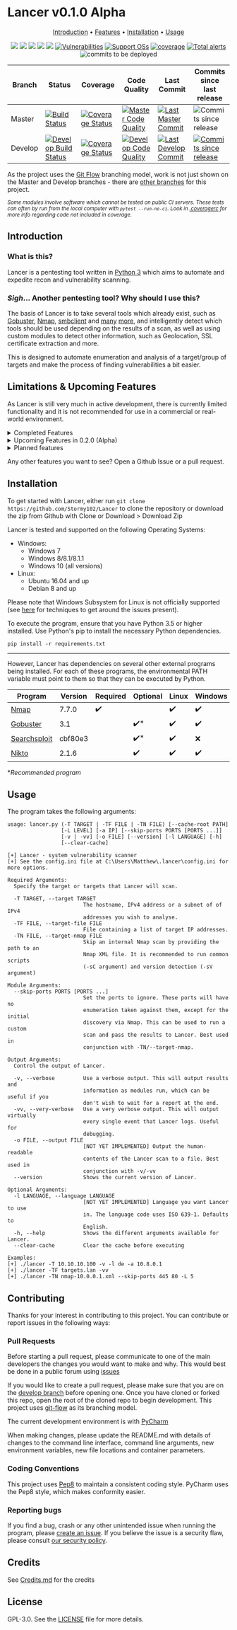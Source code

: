 # Lancer v0.1.0 Alpha

<p align="center">
  <a href="#introduction">Introduction</a> •
  <a href="#limitations--upcoming-features">Features</a> •
  <a href="#installation">Installation</a> •
  <a href="#usage">Usage</a>
</p>

<p align="center">
    <a href="LICENCE" alt="Licence">
        <img src="https://img.shields.io/github/license/Stormy102/Lancer?style=flat-square" /></a>
    <a href="#backers" alt="Releases">
        <img src="https://img.shields.io/github/v/release/Stormy102/Lancer?include_prereleases&style=flat-square&color=blue" /></a>
    <a href="https://github.com/Stormy102/Lancer/issues" alt="Issues">
        <img src="https://img.shields.io/github/issues/Stormy102/Lancer?style=flat-square" /></a>
    <a href="https://github.com/Stormy102/Lancer/releases" alt="Downloads">
        <img src="https://img.shields.io/github/downloads/Stormy102/Lancer/total?style=flat-square" /></a>
    <a href="https://github.com/Stormy102/Lancer/pulse" alt="Maintenance">
        <img src="https://img.shields.io/maintenance/yes/2019?style=flat-square" /></a>
    <a href="https://snyk.io/test/github/Stormy102/Lancer?targetFile=requirements.txt" alt="Vulnerabilities">
        <img src="https://img.shields.io/snyk/vulnerabilities/github/Stormy102/Lancer/requirements.txt?style=flat-square" alt="Vulnerabilities"></a>
    <a href="#installation" alt="Supported OSs">
        <img src="https://img.shields.io/badge/Supported%20OSs-Windows%207+%20%7C%20Ubuntu/Debian-purple.svg?style=flat-square"
            alt="Support OSs"></a>
    <a href="#installation">
        <!--- See for dropping Python 3.5 support https://devguide.python.org/#status-of-python-branches -->
        <img src="https://img.shields.io/badge/python-3.5+-yellow.svg?style=flat-square"
            alt="coverage"></a>
    <a href="https://www.python.org/dev/peps/pep-0008/" alt="Pep8 style">
        <img src="https://img.shields.io/badge/code%20style-pep8-darkred?style=flat-square"
            alt="Total alerts"/></a>
    <a>
        <img src="https://img.shields.io/github/languages/code-size/Stormy102/Lancer?style=flat-square"
            alt="commits to be deployed"></a>
</p>

|Branch | Status                                                                                                                                                 | Coverage                                                                                                                                                            | Code Quality                                                                                                                                                   | Last Commit                                                                                                                                                       |Commits since last release                                                                                                                                                                                             |
|-------|--------------------------------------------------------------------------------------------------------------------------------------------------------|---------------------------------------------------------------------------------------------------------------------------------------------------------------------|----------------------------------------------------------------------------------------------------------------------------------------------------------------|-------------------------------------------------------------------------------------------------------------------------------------------------------------------|-----------------------------------------------------------------------------------------------------------------------------------------------------------------------------------------------------------------------|
|Master |[![Build Status](https://img.shields.io/travis/com/Stormy102/Lancer?style=flat-square)](https://travis-ci.com/Stormy102/Lancer/branches)                |[![Coverage Status](https://img.shields.io/coveralls/github/Stormy102/Lancer?style=flat-square)](https://coveralls.io/github/Stormy102/Lancer)                       |[![Master Code Quality](https://codebeat.co/badges/08113589-61c1-418c-8f2e-bffcc5562425)](https://codebeat.co/projects/github-com-stormy102-lancer-master)      |[![Last Master Commit](https://img.shields.io/github/last-commit/Stormy102/Lancer?style=flat-square)](https://github.com/Stormy102/Lancer/commits/master)          |![Commits since release](https://img.shields.io/github/commits-since/Stormy102/Lancer/master?label=Commits%20since%20last%20release&style=flat-square)                                                                 |
|Develop|[![Develop Build Status](https://img.shields.io/travis/com/Stormy102/Lancer/develop?style=flat-square)](https://travis-ci.com/Stormy102/Lancer/branches)|[![Coverage Status](https://img.shields.io/coveralls/github/Stormy102/Lancer/develop?style=flat-square)](https://coveralls.io/github/Stormy102/Lancer?branch=develop)|[![Develop Code Quality](https://codebeat.co/badges/10ed4785-93e2-47ad-8504-827f22c74aa1.svg)](https://codebeat.co/projects/github-com-stormy102-lancer-develop)|[![Last Develop Commit](https://img.shields.io/github/last-commit/Stormy102/Lancer/develop?style=flat-square)](https://github.com/Stormy102/Lancer/commits/develop)|[![Commits since release](https://img.shields.io/github/commits-since/Stormy102/Lancer/develop?label=Commits%20since%20last%20release&style=flat-square)](https://github.com/Stormy102/Lancer/compare/master...develop)|

As the project uses the [Git Flow](https://nvie.com/posts/a-successful-git-branching-model/) branching model, work is not just shown on the Master and Develop branches - there are [other branches](https://github.com/Stormy102/Lancer/branches) for this project.  

<sub><i>Some modules involve software which cannot be tested on public CI servers. These tests can often by run from the local computer with `pytest --run-no-ci`. Look in [.coveragerc](.coveragerc) for more info regarding code not included in coverage.</i></sub>

## Introduction

### What is this?

Lancer is a pentesting tool written in [Python 3](https://www.python.org/) which aims to automate and expedite recon and vulnerability scanning.

### *Sigh*... Another pentesting tool? Why should I use this?

The basis of Lancer is to take several tools which already exist, such as [Gobuster](https://github.com/OJ/gobuster/), [Nmap](https://github.com/nmap/nmap), [smbclient](https://www.samba.org/samba/docs/current/man-html/smbclient.1.html) and [many](https://github.com/portcullislabs/enum4linux) [more](https://github.com/sullo/nikto), and intelligently detect which tools should be used depending on the results of a scan, as well as using custom modules to detect other information, such as Geolocation, SSL certificate extraction and more.

This is designed to automate enumeration and analysis of a target/group of targets and make the process of finding vulnerabilities a bit easier.

## Limitations & Upcoming Features

As Lancer is still very much in active development, there is currently limited functionality and it is not recommended for use in a commercial or real-world environment.

<details>
    <summary>Completed Features</summary>

* [X] HTTPS support - certificate extraction, normal HTTP services scanning and enumeration _Added in 0.1.0_
* [X] Multiple targets from file support _Added in 0.1.0_
* [X] Convert domain name to IP _Added in 0.1.0_
* [X] IPv4/IPv6 subnet support - `./lancer -T 192.168.0.0/24` _Added in 0.1.0_
* [X] HTTP Service Headers _Added in 0.1.0_
* [X] Get Host Name Module _Added in 0.1.0_
* [X] HTTP method options module _Added in 0.1.0_
* [X] Page Links Module _Added in 0.1.0_
* [X] Output results via JSON to `~/.lancer/cache/[SCAN TIME]/loot.json` _Added in 0.1.0_
* [X] Disable modules from `config.ini` _Added in 0.1.0_
* [X] Output results via terminal console _Added in 0.1.0_
* [X] Write verbose info to log file - outputs info with `-v` and debug with `-vv` _Added for 0.1.0_
* [X] Clear cache command line option - `--clear-cache` _Added in 0.1.0_
* [X] Improved modularity by shifting to an OOP module approach _Added in 0.1.0_
* [X] Specify ports to skip scanning _Added in 0.1.0_
* [X] Event-driven system instead of single port scan loop _Added in 0.1.0_
* [X] Configuration file (.ini) for persistent configuration _Added in 0.0.2_
* [X] FTP scanning/downloading files < 50mb _Added in 0.0.2_
* [X] Nikto support _Added in 0.0.2_
* [X] Nmap scanning _Added in 0.0.1_
* [X] Gobuster enumeration _Added in 0.0.1_
* [X] Searchsploit Nmap results _Added in 0.0.1_

</details>

<details>
    <summary>Upcoming Features in 0.2.0 (Alpha)</summary> 

* [ ] Multi-threading - run all components at the same time, with progress indicator `[!] 3/7 scans complete... /` _Planned for 0.2.0_
* [ ] Split into blind and targeted modules - blind modules require only a hostname/IP and port, while targeted modules can execute after the blind modules using information potentially harvested from blind modules _Planned for 0.2.0_
* [ ] Configure intrusiveness level with `-L`/`--level` _Planned for 0.2.0_
* [ ] Change cache root with `--cache-root` _Planned for 0.2.0_
* [ ] IPv6 support _Planned for 0.2.0_
* [ ] Page Links Module use recursion to iterate every available internal link _Planned for 0.2.0_
* [ ] Generate HTML report _Planned for 0.2.0_
* [ ] Auto-updater from Github _Planned for 0.2.0_
* [ ] Specify custom warning cache size _Planned for 0.2.0_
* [ ] HTTP Options brute forcing _Planned for 0.2.0_
* [ ] Specify custom download size for FTP Anonymous Download _Planned for 0.2.0_
* [ ] Modules use hostname and/or IP address correctly _Planned for 0.2.0_
* [ ] Quiet Nmap scan using -sS _Planned for 0.2.0_
* [ ] Option for Nmap UDP _Planned for 0.2.0_
* [ ] Option for full Nmap port scan _Planned for 0.2.0_
* [X] MS08-067 vulnerability scan _Planned for 0.2.0_
* [X] MS17-010 vulnerability scan _Planned for 0.2.0_
* [ ] BlueKeep vulnerability scan _Planned for 0.2.0_
* [ ] [SSL version detection/vulnerabilities](https://pypi.org/project/sslscan/) _Planned for 0.2.0_
* [ ] SMB Null Session module _Planned for 0.2.0_
* [ ] SMB Shares module _Planned for 0.2.0_
* [ ] SMB Get OS Version _Planned for 0.2.0_
* [ ] CPE detection module (making up for removal of old CPE logic) _Coming in 0.2.0_
* [ ] RPCClient Null Session module _Planned for 0.2.0_
* [ ] RPCClient User Enumeration _Planned for 0.2.0_

</details>

<details>
    <summary>Planned features</summary>

* [ ] Greater extension support/documentation - add your own custom report generators and modules _Planned for 0.3.0_
* [ ] Localisation support _Planned for 0.3.0_
* [ ] SSH support - display fingerprint and SSH version _Planned for 0.3.0_
* [ ] Write output to file via `-o` parameter _Planned for 0.3.0_
* [ ] Anonymous LDAP _Planned for 0.3.0_
* [ ] Dig zone transfer _Planned for 0.3.0_
* [ ] WhoIs Module (Maybe use https://api.hackertarget.com/whois/?q={HOST}) _Planned for 0.3.0_
* [ ] Web service screenshots (See [selenium](https://pypi.org/project/selenium/)) _Planned for 0.3.0_
* [ ] Nmap script level _Planned for 0.3.0_
* [ ] Limited target attacks. Scans and enumerates specific services only _Planned for 0.3.0_
* [ ] enum4linux support _Planned for 0.3.0_
* [ ] Email report _Planned for 0.4.0_
* [ ] WPScan support _Planned for 0.4.0_
* [ ] Open X11 module _Planned for 0.4.0_
* [ ] Metasploit RPC support _Planned for 0.5.0_
* [ ] Further services detection _Coming soon_
    * SQL
    * Telnet
    * SMTP
    * DNS
    * POP3
    * RCPBind
    * MSRPC
    * IMAP
    * VNC
	* RDP
	* Active Directory
* [ ] Further software which may be implemented upon evaluation:
    * Amap
    * arp-scan
    * dnsenum/dnsmap/dnsrecon
    * dotdotpawn
    * eyewitness
    * ident (port 113)
    * iSMTP/smtp-user-enum
    * lbd
    * Miranda
    * p0f
    * parsero
    * WOL-E
    * doona
    * SidGuesser
    * sqlmap
    * sqlninja/sqlsus
    * WhatWeb

</details>

Any other features you want to see? Open a Github Issue or a pull request.

## Installation

To get started with Lancer, either run `git clone https://github.com/Stormy102/Lancer` to clone the repository or download the zip from Github with Clone or Download > Download Zip

Lancer is tested and supported on the following Operating Systems:
  * Windows:
    * Windows 7
    * Windows 8/8.1/8.1.1
    * Windows 10 (all versions)
  * Linux:
    * Ubuntu 16.04 and up
    * Debian 8 and up

Please note that Windows Subsystem for Linux is not officially supported (see [here](https://exploits.run/nmap-wsl/) for techniques to get around the issues present).

To execute the program, ensure that you have Python 3.5 or higher installed. Use Python's pip to install the necessary Python dependencies.
```shell script
pip install -r requirements.txt
```
---
However, Lancer has dependencies on several other external programs being installed. For each of these programs, the environmental PATH variable must point to them so that they can be executed by Python.

| Program                                                                                |Version|Required          | Optional          | Linux            | Windows          |
|----------------------------------------------------------------------------------------|-------|------------------|-------------------|------------------|------------------|
|[Nmap](https://github.com/nmap/nmap)                                                    |7.7.0  |:heavy_check_mark:|                   |:heavy_check_mark:|:heavy_check_mark:|
|[Gobuster](https://github.com/OJ/gobuster/releases)                                     |3.1    |                  |:heavy_check_mark:*|:heavy_check_mark:|:heavy_check_mark:|
|[Searchsploit](https://github.com/offensive-security/exploitdb/blob/master/searchsploit)|cbf80e3|                  |:heavy_check_mark:*|:heavy_check_mark:|:x:               |
|[Nikto](https://github.com/sullo/nikto)                                                 |2.1.6  |                  |:heavy_check_mark: |:heavy_check_mark:|:heavy_check_mark:|

*_Recommended program_

## Usage

The program takes the following arguments:

```text
usage: lancer.py (-T TARGET | -TF FILE | -TN FILE) [--cache-root PATH]
                 [-L LEVEL] [-a IP] [--skip-ports PORTS [PORTS ...]]
                 [-v | -vv] [-o FILE] [--version] [-l LANGUAGE] [-h]
                 [--clear-cache]

[+] Lancer - system vulnerability scanner
[+] See the config.ini file at C:\Users\Matthew\.lancer\config.ini for more options.

Required Arguments:
  Specify the target or targets that Lancer will scan.

  -T TARGET, --target TARGET
                        The hostname, IPv4 address or a subnet of of IPv4
                        addresses you wish to analyse.
  -TF FILE, --target-file FILE
                        File containing a list of target IP addresses.
  -TN FILE, --target-nmap FILE
                        Skip an internal Nmap scan by providing the path to an
                        Nmap XML file. It is recommended to run common scripts
                        (-sC argument) and version detection (-sV argument)

Module Arguments:
  --skip-ports PORTS [PORTS ...]
                        Set the ports to ignore. These ports will have no
                        enumeration taken against them, except for the initial
                        discovery via Nmap. This can be used to run a custom
                        scan and pass the results to Lancer. Best used in
                        conjunction with -TN/--target-nmap.

Output Arguments:
  Control the output of Lancer.

  -v, --verbose         Use a verbose output. This will output results and
                        information as modules run, which can be useful if you
                        don't wish to wait for a report at the end.
  -vv, --very-verbose   Use a very verbose output. This will output virtually
                        every single event that Lancer logs. Useful for
                        debugging.
  -o FILE, --output FILE
                        [NOT YET IMPLEMENTED] Output the human-readable
                        contents of the Lancer scan to a file. Best used in
                        conjunction with -v/-vv
  --version             Shows the current version of Lancer.

Optional Arguments:
  -l LANGUAGE, --language LANGUAGE
                        [NOT YET IMPLEMENTED] Language you want Lancer to use
                        in. The language code uses ISO 639-1. Defaults to
                        English.
  -h, --help            Shows the different arguments available for Lancer.
  --clear-cache         Clear the cache before executing

Examples:
[+] ./lancer -T 10.10.10.100 -v -l de -a 10.8.0.1
[+] ./lancer -TF targets.lan -vv
[+] ./lancer -TN nmap-10.0.0.1.xml --skip-ports 445 80 -L 5
```

## Contributing

Thanks for your interest in contributing to this project. You can contribute or report issues in the following ways:

### Pull Requests
Before starting a pull request, please communicate to one of the main developers the changes you would want to make and why. This would best be done in a public forum using [issues](https://github.com/Stormy102/Lancer/issues)

If you would like to create a pull request, please make sure that you are on the [develop branch](https://github.com/Stormy102/Lancer/tree/develop) before opening one. Once you have cloned or forked this repo, open the root of the cloned repo to begin development. This project uses [git-flow](https://github.com/nvie/gitflow) as its branching model.

The current development environment is with [PyCharm](https://www.jetbrains.com/pycharm/)

When making changes, please update the README.md with details of changes to the command line interface, command line arguments, new environment variables, new file locations and container parameters.

### Coding Conventions
This project uses [Pep8](https://www.python.org/dev/peps/pep-0008/) to maintain a consistent coding style. PyCharm uses the Pep8 style, which makes conformity easier.  

### Reporting bugs
If you find a bug, crash or any other unintended issue when running the program, please [create an issue](https://github.com/Stormy102/Lancer/issues/new). If you believe the issue is a security flaw, please consult [our security policy](.github/SECURITY.md).

<!-- Contributors how https://github.com/badges/shields/blob/master/README.md has done it? -->

## Credits

See [Credits.md](.github/CREDITS.MD) for the credits

## License

GPL-3.0. See the [LICENSE](LICENCE) file for more details.
